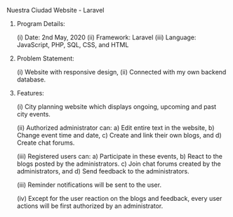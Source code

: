 Nuestra Ciudad Website - Laravel

01.	Program Details:

	(i)	Date: 2nd May, 2020
	(ii)	Framework: Laravel
	(iii)	Language: JavaScript, PHP, SQL, CSS, and HTML

02.	Problem Statement:

	(i)	Website with responsive design,
	(ii)	Connected with my own backend database.

03.	Features:

	(i)	City planning website which displays ongoing, upcoming and past city events.

	(ii)	Authorized administrator can:
		a)	Edit entire text in the website,
		b)	Change event time and date,
		c)	Create and link their own blogs, and
		d)	Create chat forums.

	(iii)	Registered users can:
		a)	Participate in these events,
		b)	React to the blogs posted by the administrators.
		c)	Join chat forums created by the administrators, and
		d)	Send feedback to the administrators.

	(iii)	Reminder notifications will be sent to the user.

	(iv)	Except for the user reaction on the blogs and feedback,
		every user actions will be first authorized by an administrator.
